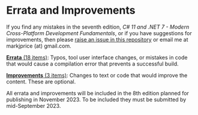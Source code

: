 # Errata and Improvements

If you find any mistakes in the seventh edition, *C# 11 and .NET 7 - Modern Cross-Platform Development Fundamentals*, or if you have suggestions for improvements, then please [raise an issue in this repository](https://github.com/markjprice/cs11dotnet7/issues) or email me at markjprice (at) gmail.com.

[**Errata** (18 items)](errata.md): Typos, tool user interface changes, or mistakes in code that would cause a compilation error that prevents a successful build.

[**Improvements** (3 items)](improvements.md): Changes to text or code that would improve the content. These are optional.

All errata and improvements will be included in the 8th edition planned for publishing in November 2023. To be included they must be submitted by mid-September 2023.
